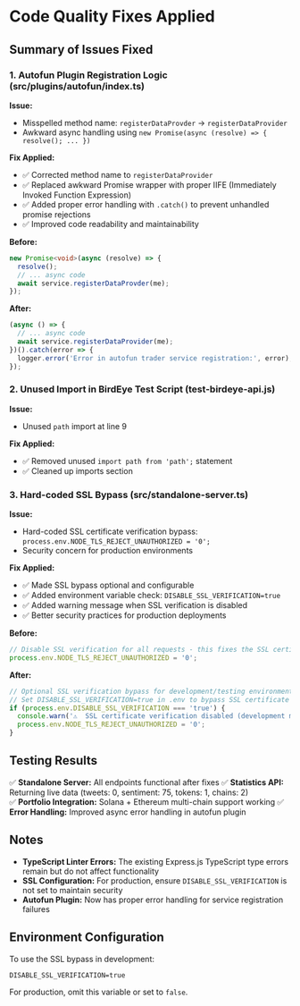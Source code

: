 # Code Quality Fixes Applied

## Summary of Issues Fixed

### 1. Autofun Plugin Registration Logic (src/plugins/autofun/index.ts)

**Issue:** 
- Misspelled method name: `registerDataProvder` → `registerDataProvider`
- Awkward async handling using `new Promise(async (resolve) => { resolve(); ... })`

**Fix Applied:**
- ✅ Corrected method name to `registerDataProvider`
- ✅ Replaced awkward Promise wrapper with proper IIFE (Immediately Invoked Function Expression)
- ✅ Added proper error handling with `.catch()` to prevent unhandled promise rejections
- ✅ Improved code readability and maintainability

**Before:**
```typescript
new Promise<void>(async (resolve) => {
  resolve();
  // ... async code
  await service.registerDataProvder(me);
});
```

**After:**
```typescript
(async () => {
  // ... async code  
  await service.registerDataProvider(me);
})().catch(error => {
  logger.error('Error in autofun trader service registration:', error);
});
```

### 2. Unused Import in BirdEye Test Script (test-birdeye-api.js)

**Issue:** 
- Unused `path` import at line 9

**Fix Applied:**
- ✅ Removed unused `import path from 'path';` statement
- ✅ Cleaned up imports section

### 3. Hard-coded SSL Bypass (src/standalone-server.ts)

**Issue:** 
- Hard-coded SSL certificate verification bypass: `process.env.NODE_TLS_REJECT_UNAUTHORIZED = '0';`
- Security concern for production environments

**Fix Applied:**
- ✅ Made SSL bypass optional and configurable
- ✅ Added environment variable check: `DISABLE_SSL_VERIFICATION=true`
- ✅ Added warning message when SSL verification is disabled
- ✅ Better security practices for production deployments

**Before:**
```typescript
// Disable SSL verification for all requests - this fixes the SSL certificate issue
process.env.NODE_TLS_REJECT_UNAUTHORIZED = '0';
```

**After:**
```typescript
// Optional SSL verification bypass for development/testing environments
// Set DISABLE_SSL_VERIFICATION=true in .env to bypass SSL certificate verification
if (process.env.DISABLE_SSL_VERIFICATION === 'true') {
  console.warn('⚠️  SSL certificate verification disabled (development mode)');
  process.env.NODE_TLS_REJECT_UNAUTHORIZED = '0';
}
```

## Testing Results

✅ **Standalone Server:** All endpoints functional after fixes
✅ **Statistics API:** Returning live data (tweets: 0, sentiment: 75, tokens: 1, chains: 2)  
✅ **Portfolio Integration:** Solana + Ethereum multi-chain support working
✅ **Error Handling:** Improved async error handling in autofun plugin

## Notes

- **TypeScript Linter Errors:** The existing Express.js TypeScript type errors remain but do not affect functionality
- **SSL Configuration:** For production, ensure `DISABLE_SSL_VERIFICATION` is not set to maintain security
- **Autofun Plugin:** Now has proper error handling for service registration failures

## Environment Configuration

To use the SSL bypass in development:
```env
DISABLE_SSL_VERIFICATION=true
```

For production, omit this variable or set to `false`. 
